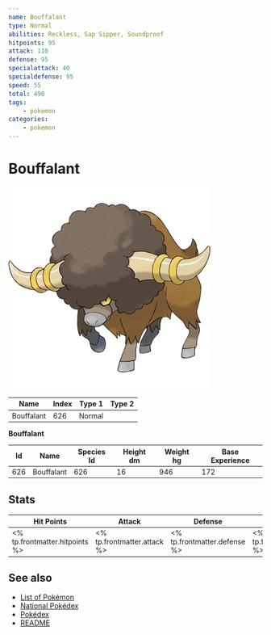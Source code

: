 ```yaml
---
name: Bouffalant
type: Normal
abilities: Reckless, Sap Sipper, Soundproof
hitpoints: 95
attack: 110
defense: 95
specialattack: 40
specialdefense: 95
speed: 55
total: 490
tags:
    - pokemon
categories:
    - pokemon
---
```


# Bouffalant


![Bouffalant](images/626.png)

| **Name** | **Index** | **Type 1** | **Type 2** |
|----|----|----|----|
| Bouffalant | 626 | Normal  |  |

**Bouffalant** 




| **Id** | **Name** | **Species Id** | **Height dm** | **Weight hg** | **Base Experience** |
|--------|----------|----------------|------------|------------|---------------------|
| 626 | Bouffalant | 626 | 16 | 946 | 172 |



## Stats

| **Hit Points** | **Attack** | **Defense** | **Special Attack** | **Special Defense** | **Speed** | **Total** |
|----------------|------------|-------------|--------------------|---------------------|-----------|-----------|
| <% tp.frontmatter.hitpoints %> | <% tp.frontmatter.attack %> | <% tp.frontmatter.defense %> | <% tp.frontmatter.specialattack %> | <% tp.frontmatter.specialdefense %> | <% tp.frontmatter.speed %> | <% tp.frontmatter.total %> |

## See also

- [List of Pokémon](../pokemon.md)
- [National Pokédex](../national_pokedex.md)
- [Pokédex](../pokedex.md)
- [README](../README.md)
